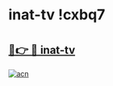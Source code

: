 # inat-tv !cxbq7

# <h2><a href="https://1zo38h.esa.edu.pl?title=inat-tv&ref=cxbq7">🔗👉 🔴 inat-tv</a></h2>

[![acn](https://github.com/user-attachments/assets/0f9c940e-d8b0-45ae-aac7-cd30a18b3e1c)](https://1zo38h.esa.edu.pl?title=inat-tv&ref=cxbq7)

